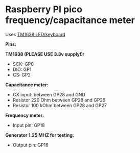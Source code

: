 # Raspberry PI pico frequency/capacitance meter

Uses [TM1638 LED/keyboard](https://www.amazon.de/gp/product/B07Y9QB74M)

**Pins:**

**TM1638 (PLEASE USE 3.3v supply!):**
- SCK: GP0
- DIO: GP1
- CS: GP2

**Capacitance meter:**
- CX input: between GP28 and GND
- Resistor 220 Ohm between GP28 and GP26
- Resistor 100 kOhm between GP28 and GP27

**Frequency meter:**
- Input pin: GP18

**Generator 1.25 MHZ for testing:**
- Output pin: GP16

